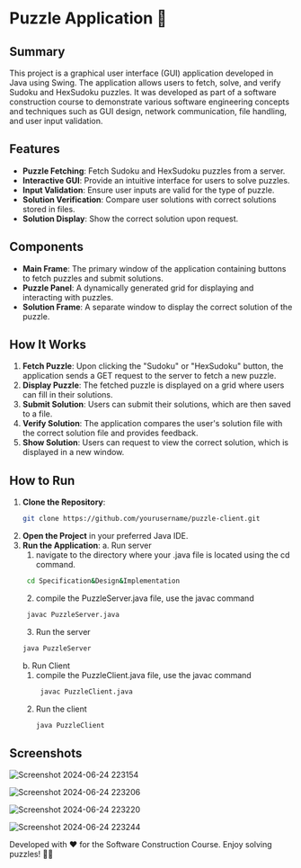 # Puzzle Application 🧩

## Summary

This project is a graphical user interface (GUI) application developed in Java using Swing. The application allows users to fetch, solve, and verify Sudoku and HexSudoku puzzles. It was developed as part of a software construction course to demonstrate various software engineering concepts and techniques such as GUI design, network communication, file handling, and user input validation.

## Features

- **Puzzle Fetching**: Fetch Sudoku and HexSudoku puzzles from a server.
- **Interactive GUI**: Provide an intuitive interface for users to solve puzzles.
- **Input Validation**: Ensure user inputs are valid for the type of puzzle.
- **Solution Verification**: Compare user solutions with correct solutions stored in files.
- **Solution Display**: Show the correct solution upon request.

## Components

- **Main Frame**: The primary window of the application containing buttons to fetch puzzles and submit solutions.
- **Puzzle Panel**: A dynamically generated grid for displaying and interacting with puzzles.
- **Solution Frame**: A separate window to display the correct solution of the puzzle.

## How It Works

1. **Fetch Puzzle**: Upon clicking the "Sudoku" or "HexSudoku" button, the application sends a GET request to the server to fetch a new puzzle.
2. **Display Puzzle**: The fetched puzzle is displayed on a grid where users can fill in their solutions.
3. **Submit Solution**: Users can submit their solutions, which are then saved to a file.
4. **Verify Solution**: The application compares the user's solution file with the correct solution file and provides feedback.
5. **Show Solution**: Users can request to view the correct solution, which is displayed in a new window.

## How to Run

1. **Clone the Repository**: 
    ```sh
    git clone https://github.com/yourusername/puzzle-client.git
    ```
2. **Open the Project** in your preferred Java IDE.
3. **Run the Application**:
   a. Run server
     1. navigate to the directory where your .java file is located using the cd command.
     ```sh
      cd Specification&Design&Implementation
      ```
     2. compile the PuzzleServer.java file, use the javac command
     ```sh
      javac PuzzleServer.java
      ```
     3. Run the server
      ```sh
      java PuzzleServer
      ```
    b. Run Client
    1. compile the PuzzleClient.java file, use the javac command
       ```sh
        javac PuzzleClient.java
        ```
   3. Run the client
        ```sh
        java PuzzleClient
        ```

## Screenshots

![Screenshot 2024-06-24 223154](https://github.com/Samah022/hex-sudoku-game/assets/97039075/be8caaed-c91d-45f1-b340-73d1fc17d2a1)

![Screenshot 2024-06-24 223206](https://github.com/Samah022/hex-sudoku-game/assets/97039075/a25ef619-45ba-48ae-a7fe-740efbcfba93)

![Screenshot 2024-06-24 223220](https://github.com/Samah022/hex-sudoku-game/assets/97039075/426bfc22-8108-4640-b8e0-17f12335ad19)

![Screenshot 2024-06-24 223244](https://github.com/Samah022/hex-sudoku-game/assets/97039075/e594ea59-4ef5-4a09-a457-2a6b0f632e38)


Developed with ❤️ for the Software Construction Course. Enjoy solving puzzles! 🧩✨
